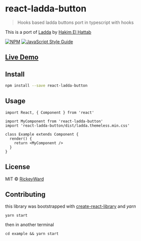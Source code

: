 # react-ladda-button

> Hooks based ladda buttons port in typescript with hooks

This is a port of [Ladda](https://github.com/hakimel/Ladda) by [Hakim El Hattab](http://hakim.se/)


[![NPM](https://img.shields.io/npm/v/react-ladda-button.svg)](https://www.npmjs.com/package/react-ladda-button) [![JavaScript Style Guide](https://img.shields.io/badge/code_style-standard-brightgreen.svg)](https://standardjs.com)

## [Live Demo](https://rickeyward.github.io/react-ladda-button/)

## Install

```bash
npm install --save react-ladda-button
```

## Usage

```tsx
import React, { Component } from 'react'

import MyComponent from 'react-ladda-button'
import 'react-ladda-button/dist/ladda.themeless.min.css'

class Example extends Component {
  render() {
    return <MyComponent />
  }
}
```

## License

MIT © [RickeyWard](https://github.com/RickeyWard)

## Contributing

this library was bootstrapped with [create-react-library](https://www.npmjs.com/package/create-react-library) and <i>yarn</i>
```
yarn start
```
then in another terminal
```
cd example && yarn start
```
